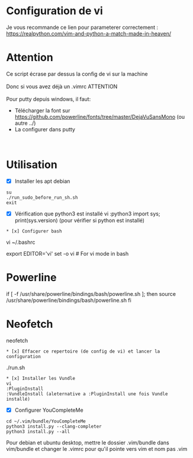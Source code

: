 # Configuration de vi
Je vous recommande ce lien pour parameterer correctement :<br />
https://realpython.com/vim-and-python-a-match-made-in-heaven/

# Attention
Ce script écrase par dessus la config de vi sur la machine<br />
<br />
Donc si vous avez déjà un .vimrc ATTENTION<br />
<br />
Pour putty depuis windows, il faut:
- Télécharger la font sur https://github.com/powerline/fonts/tree/master/DejaVuSansMono (ou autre ../)<br />
- La configurer dans putty<br />
<br />

# Utilisation
* [x] Installer les apt debian
```
su
./run_sudo_before_run_sh.sh
exit
```
* [x] Vérification que python3 est installé
vi
:python3 import sys; print(sys.version)
(pour vérifier si python est installé)
```
* [x] Configurer bash
```
vi ~/.bashrc

export EDITOR='vi'
set -o vi # For vi mode in bash

# Powerline
if [ -f /usr/share/powerline/bindings/bash/powerline.sh ]; then
        source /usr/share/powerline/bindings/bash/powerline.sh
fi

# Neofetch
neofetch
```
* [x] Effacer ce repertoire (de config de vi) et lancer la configuration
```
./run.sh
```
* [x] Installer les Vundle
vi
:PluginInstall
:VundleInstall (aleternative a :PluginInstall une fois Vundle installé)
```
* [x] Configurer YouCompleteMe
```
cd ~/.vim/bundle/YouCompleteMe
python3 install.py --clang-completer
python3 install.py --all
```
Pour debian et ubuntu desktop, mettre le dossier .vim/bundle dans vim/bundle et changer le .vimrc pour qu'il pointe vers vim et nom pas .vim

